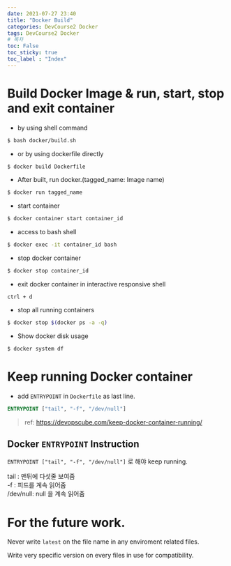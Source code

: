 ```yaml
---
date: 2021-07-27 23:40
title: "Docker Build"
categories: DevCourse2 Docker
tags: DevCourse2 Docker
# 목차
toc: False  
toc_sticky: true 
toc_label : "Index"
---
```


# Build Docker Image & run, start, stop and exit container
- by using shell command
```sh
$ bash docker/build.sh
```

- or by using dockerfile directly
```sh
$ docker build Dockerfile
```

- After built, run docker.(tagged_name: Image name)
```sh
$ docker run tagged_name
```

- start container
```sh
$ docker container start container_id
```

- access to bash shell
```sh
$ docker exec -it container_id bash
```

- stop docker container
```sh
$ docker stop container_id
```

- exit docker container in interactive responsive shell
```
ctrl + d
```

- stop all running containers
```sh
$ docker stop $(docker ps -a -q)
```

- Show docker disk usage
```sh
$ docker system df
```



# Keep running Docker container
- add `ENTRYPOINT` in `Dockerfile` as last line.
```dockerfile
ENTRYPOINT ["tail", "-f", "/dev/null"]
```

> ref: <https://devopscube.com/keep-docker-container-running/>

## Docker `ENTRYPOINT` Instruction
`ENTRYPOINT ["tail", "-f", "/dev/null"]` 로 해야 keep running.  

tail : 맨뒤에 다섯줄 보여줌  
-f : 피드를 계속 읽어줌  
/dev/null: null 을 계속 읽어줌  


# For the future work.
Never write `latest` on the file name in any enviroment related files.  

Write very specific version on every files in use for compatibility.  







